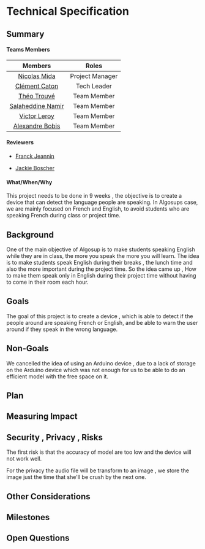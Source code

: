 # Technical Specification

## **Summary**
#### Teams Members

|Members|Roles |
|:---:|:---:|
|[Nicolas Mida](https://github.com/Nicolas-Mida)| Project Manager|
|[Clément Caton](https://github.com/ClementCaton)| Tech Leader|
|[Théo Trouvé](https://github.com/TheoTr)| Team Member|
|[Salaheddine Namir](https://github.com/T3rryc)| Team Member|
|[Victor Leroy](https://github.com/Victor-Leroy)| Team Member|
|[Alexandre Bobis](https://github.com/AlexandreBobis)| Team Member|

#### Reviewers

  - [Franck Jeannin](https://github.com/frje)

  - [Jackie Boscher](https://github.com/ia35)

#### What/When/Why

This project needs to be done in 9 weeks , the objective is to create a device that can detect the language people are speaking. In Algosups case, we are mainly focused on French and English, to avoid students who are speaking French during class or project time.

## **Background**

One of the main objective of Algosup is to make students speaking English while they are in class, the more you speak the more you will learn. The idea is to make students speak English during their breaks , the lunch time and also the more important during the project time. So the idea came up  , How to make them speak only in English during their project time without having to come in their room each hour.

## **Goals**

The goal of this project is to create a device , which is able to detect if the people around are speaking French or English, and be able to warn the user around if they speak in the wrong language.

## **Non-Goals**

We cancelled the idea of using an Arduino device , due to a lack of storage on the Arduino device which was not enough for us to be able to do an efficient model with the free space on it.

## **Plan**



## **Measuring Impact**
## **Security , Privacy , Risks**

The first risk is that the accuracy of model are too low and the device will not work well.

For the privacy the audio file will be transform to an image , we store the image just the time that she'll be crush by the next one.

## **Other Considerations**
## **Milestones**
## **Open Questions**
